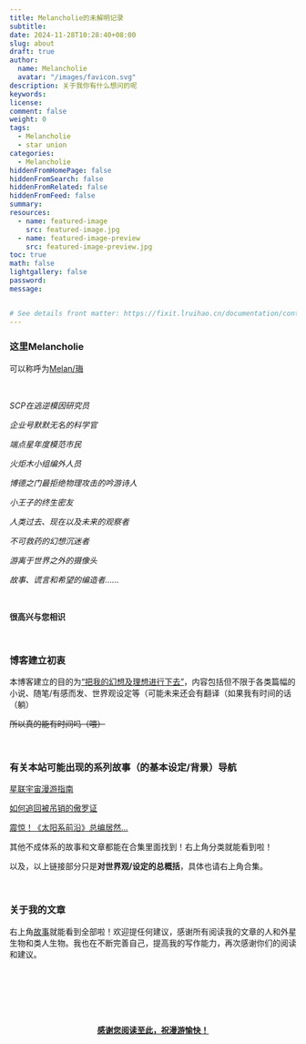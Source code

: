 ```yaml
---
title: Melancholie的未解明记录
subtitle: 
date: 2024-11-28T10:28:40+08:00
slug: about
draft: true
author:
  name: Melancholie
  avatar: "/images/favicon.svg"
description: 关于我你有什么想问的呢
keywords:
license:
comment: false
weight: 0
tags:
  - Melancholie
  - star union
categories:
  - Melancholie
hiddenFromHomePage: false
hiddenFromSearch: false
hiddenFromRelated: false
hiddenFromFeed: false
summary:
resources:
  - name: featured-image
    src: featured-image.jpg
  - name: featured-image-preview
    src: featured-image-preview.jpg
toc: true
math: false
lightgallery: false
password:
message:


# See details front matter: https://fixit.lruihao.cn/documentation/content-management/introduction/#front-matter
---
```


<!--more-->

### 这里Melancholie

可以称呼为<u>Melan/珻</u>

<br/>

*SCP在逃逆模因研究员*

*企业号默默无名的科学官*

*端点星年度模范市民*

*火炬木小组编外人员*

*博德之门最拒绝物理攻击的吟游诗人*

*小王子的终生密友*

*人类过去、现在以及未来的观察者*

*不可救药的幻想沉迷者*

*游离于世界之外的摄像头*

*故事、谎言和希望的编造者……*

<br/>

**很高兴与您相识**

<br/>

### 博客建立初衷

本博客建立的目的为<u>“把我的幻想及理想进行下去”</u>，内容包括但不限于各类篇幅的小说、随笔/有感而发、世界观设定等（可能未来还会有翻译（如果我有时间的话（躺）

~~所以真的能有时间吗（喂）~~

<br/>

### 有关本站可能出现的系列故事（的基本设定/背景）导航

[星联宇宙漫游指南](/posts/guideforwanderers)

[如何追回被吊销的傲罗证](/posts/ithanisauro)

[震惊！《太阳系前沿》总编居然…](/posts/solarsystemfrontier)

其他不成体系的故事和文章都能在合集里面找到！右上角分类就能看到啦！

以及，以上链接部分只是**对世界观/设定的总概括**，具体也请右上角合集。

<br/>

### 关于我的文章

右上角[故事](/stories/)就能看到全部啦！欢迎提任何建议，感谢所有阅读我的文章的人和外星生物和类人生物。我也在不断完善自己，提高我的写作能力，再次感谢你们的阅读和建议。

<br/>

<br/>

<br/>

<br/>

<br/>

<div style="text-align: center">

<u>**感谢您阅读至此，祝漫游愉快！**</u>

</div>

<br/>